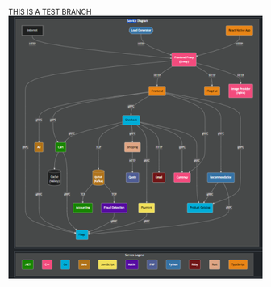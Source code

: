 THIS IS A TEST BRANCH
![](https://github.com/akhileehh/E-commerce-app-demo/blob/str/Architecture/Screenshot%202025-05-22%20165337.png?raw=true)
